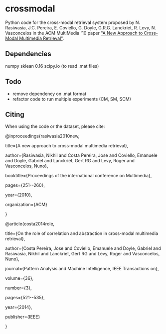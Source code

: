 # crossmodal
Python code for the cross-modal retrieval system proposed by N. Rasiwasia, J.C. Pereira, E. Coviello, G. Doyle, G.R.G. Lanckriet, R. Levy, N. Vasconcelos in the ACM MultiMedia '10 paper 
["A New Approach to Cross-Modal Multimedia Retrieval"](http://acsweb.ucsd.edu/~ecoviell/pubs/ANewApproachtoCross-ModalMultimediaRetrieval.pdf).


Dependencies
------------

numpy
sklean 0.16
scipy.io (to read .mat files)

Todo
----

* remove dependency on .mat format
* refactor code to run multiple experiments (CM, SM, SCM)

Citing
------

When using the code or the dataset, please cite:


@inproceedings{rasiwasia2010new,

  title={A new approach to cross-modal multimedia retrieval},
  
  author={Rasiwasia, Nikhil and Costa Pereira, Jose and Coviello, Emanuele and Doyle, Gabriel and Lanckriet, Gert RG and Levy, Roger and Vasconcelos, Nuno},
  
  booktitle={Proceedings of the international conference on Multimedia},
  
  pages={251--260},
  
  year={2010},
  
  organization={ACM}
  
}

@article{costa2014role,

  title={On the role of correlation and abstraction in cross-modal multimedia retrieval},
  
  author={Costa Pereira, Jose and Coviello, Emanuele and Doyle, Gabriel and Rasiwasia, Nikhil and Lanckriet, Gert RG and Levy, Roger and Vasconcelos, Nuno},
  
  journal={Pattern Analysis and Machine Intelligence, IEEE Transactions on},
  
  volume={36},
  
  number={3},
  
  pages={521--535},
  
  year={2014},
  
  publisher={IEEE}
  
}




